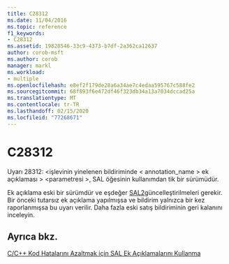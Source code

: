 ```yaml
---
title: C28312
ms.date: 11/04/2016
ms.topic: reference
f1_keywords:
- C28312
ms.assetid: 19828546-33c9-4373-b7df-2a362ca12637
author: corob-msft
ms.author: corob
manager: markl
ms.workload:
- multiple
ms.openlocfilehash: e8ef2f179de28a6a34ae7c4edaa595767c588fe2
ms.sourcegitcommit: 68f893f6e472df46f323db34a13a7034dccad25a
ms.translationtype: MT
ms.contentlocale: tr-TR
ms.lasthandoff: 02/15/2020
ms.locfileid: "77268671"
---
```

# <a name="c28312"></a>C28312
Uyarı 28312: \<işlevinin yinelenen bildiriminde < annotation_name > ek açıklaması > \<parametresi >, SAL öğesinin kullanımdan tik bir sürümüdür.

 Ek açıklama eski bir sürümdür ve eşdeğer [SAL2](../code-quality/using-sal-annotations-to-reduce-c-cpp-code-defects.md)güncelleştirilmeleri gerekir. Bir önceki tutarsız ek açıklama yapılmışsa ve bildirim yalnızca bir kez raporlanmışsa bu uyarı verilir. Daha fazla eski satış bildiriminin geri kalanını inceleyin.

## <a name="see-also"></a>Ayrıca bkz.
 [C/C++ Kod Hatalarını Azaltmak için SAL Ek Açıklamalarını Kullanma](../code-quality/using-sal-annotations-to-reduce-c-cpp-code-defects.md)
